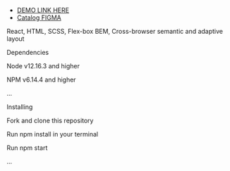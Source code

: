 - [DEMO LINK HERE](https://yulyavav.github.io/react_catalog/)
- [Catalog FIGMA](https://www.figma.com/file/rSNDLhhKThudpihM02ROGq/%5BAllright%5D-Test-Task?node-id=2%3A1964)

React, HTML, SCSS, Flex-box
BEM, Cross-browser semantic and adaptive layout

Dependencies

Node v12.16.3 and higher

NPM v6.14.4 and higher

...

Installing

Fork and clone this repository

Run npm install in your terminal

Run npm start

...
